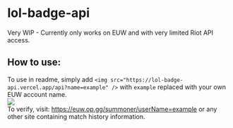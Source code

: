 # lol-badge-api
Very WIP - Currently only works on EUW and with very limited Riot API access.
## How to use:
To use in readme, simply add `<img src="https://lol-badge-api.vercel.app/api?name=example" />` with `example` replaced with your own EUW account name.  
<img src="https://lol-badge-api.vercel.app/api?name=example" />  
To verify, visit: https://euw.op.gg/summoner/userName=example or any other site containing match history information.
